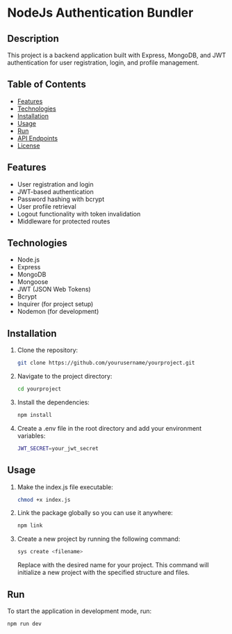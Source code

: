 # NodeJs Authentication Bundler

## Description

This project is a backend application built with Express, MongoDB, and JWT authentication for user registration, login, and profile management.

## Table of Contents

- [Features](#features)
- [Technologies](#technologies)
- [Installation](#installation)
- [Usage](#usage)
- [Run](#run)
- [API Endpoints](#api-endpoints)
- [License](#license)

## Features

- User registration and login
- JWT-based authentication
- Password hashing with bcrypt
- User profile retrieval
- Logout functionality with token invalidation
- Middleware for protected routes

## Technologies

- Node.js
- Express
- MongoDB
- Mongoose
- JWT (JSON Web Tokens)
- Bcrypt
- Inquirer (for project setup)
- Nodemon (for development)

## Installation

1. Clone the repository:

   ```bash
   git clone https://github.com/yourusername/yourproject.git

   ```

2. Navigate to the project directory:

   ```bash
   cd yourproject

   ```

3. Install the dependencies:

   ```bash
   npm install

   ```

4. Create a .env file in the root directory and add your environment variables:

   ```bash
   JWT_SECRET=your_jwt_secret

   ```

## Usage

1. Make the index.js file executable:

   ```bash
   chmod +x index.js
   ```

2. Link the package globally so you can use it anywhere:

   ```bash
   npm link
   ```

3. Create a new project by running the following command:

   ```bash
   sys create <filename>
   ```

   Replace <filename> with the desired name for your project. This command will initialize a new project with the specified structure and files.

## Run

To start the application in development mode, run:

```bash
npm run dev
```
